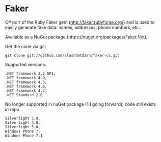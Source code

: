 Faker
=====

C# port of the Ruby Faker gem (http://faker.rubyforge.org/) and is used to easily generate fake data: 
names, addresses, phone numbers, etc..

Available as a NuGet package (https://nuget.org/packages/Faker.Net).

Get the code via git:

    git clone git://github.com/slashdotdash/faker-cs.git

Supported versions:

	.NET framework 3.5 SP1,
	.NET framework 4.0,
	.NET framework 4.5,
	.NET framework 4.6,
	.NET framework 4.7,
	.NET Standard 2.0

No longer supported in nuGet package (1.1 going forward), code still exists in repo.

	Silverlight 3.0,
	Silverlight 4.0,
	Silverlight 5.0,
	Windows Phone 7,
	Windows Phone 7.1
